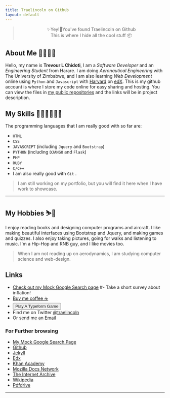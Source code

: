 ```yaml
---
title: Traelincoln on Github
layout: default
---
```


<blockquote class="alert alert-info description" style = "text-align: center" >✨Yey!🎉You've found Traelincoln on Github <i class="bi bi-github"></i>
<br/>This is where I hide all the cool stuff 📦</blockquote>

## About Me 👋🏿👋🏿

Hello, my name is **Trevour L Chidoti**, I am a _Software Developer_ and an _Engineering Student_ from Harare.
I am doing _Aeronautical Engineering_ with The University of Zimbabwe, and I am also learning _Web Development_ online using `Python` and `Javascript` with [Harvard][11] on [edX][10]. This is my github account is where I store my code online for easy sharing and hosting. You can view the files in [my public repositories][2] and the links will be in project description.

## My Skills 👨🏿‍💻👨🏿‍💻

The programming languages that I am really good with so far are:

- ```HTML```
- ```CSS```
- ```JAVASCRIPT``` (including ```Jquery``` and ```Bootstrap```)
- ```PYTHON``` (including ```DJANGO``` and ```Flask```)
- ```PHP```
- ```RUBY```
- ```C/C++```
- I am also really good with ```Git``` <i class="bi bi-git text-danger"></i>.

<blockquote class="alert alert-danger"><i class="bi bi-info-circle"></i> I am still working on my portfolio, but you will find it here when I have work to showcase.</blockquote>

---

## My Hobbies ⛷️🎿

I enjoy reading books and designing computer programs and aircraft. I like making beautiful interfaces using Bootstrap and Jquery, and making games and quizzes. I also enjoy taking pictures, going for walks and listening to music. I'm a Hip-Hop and RNB guy, and I like movies too.

> When I am not reading up on aerodynamics, I am studying computer science and web-design.


<h2> Links <i class="bi bi-hand-index"></i></h2>

- [Check out my Mock Google Search page](https://traelincoln.github.io/cs50w-websites/)
#- Take a short survey about inflation!
- [Buy me coffee ☕][7]
- <button class="btn btn-outline-info btn-sm">
      <a style="text-decoration: none" href="{{ '/games/typeform1.html' | relative_url }}"> Play A Typeform Game <i class="bi bi-dice-5-fill"></i
      ></a>
  </button>
- Find me on Twitter [@traelincoln <i class="bi bi-twitter"></i>][8]
- Or send me an <a href="#contact">Email <i class="bi bi-send-plus-fill"></i></a>

### For Further browsing
  - [My Mock Google Search Page](https://traelincoln.github.io/cs50-websites) 
  - [Github](https://github.com)
  - [Jekyll](https:/jekyllrb.com/)
  - [Edx](https://edx.org) 
  - [Khan Academy](https://khanacademy.org) 
  - [Mozilla Docs Network](https://mdn.org) 
  - [The Internet Archive](https://archive.org) 
  - [Wikipedia](https://www.wikipedia.org) 
  - [Pdfdrive](https://pdfdrive.com)

---

[1]: https://traelincoln.github.io/traelincoln
[2]: https://github.com/traelincoln
[3]: https://github.com/traelincoln/cs50w-websites
[4]: https://github.com/traelincoln/cs50w-websites/docs
[5]: https://traelincoln.me
[6]: https://docs.github.com
[7]: https://www.buymeacoffee.com/thetraelinO
[8]: https://www.twitter.com/traelincoln
[9]: games/typeform1.html
[10]: https://edx.org/cs50
[11]: https://cs50.harvard.edu/web/2020
